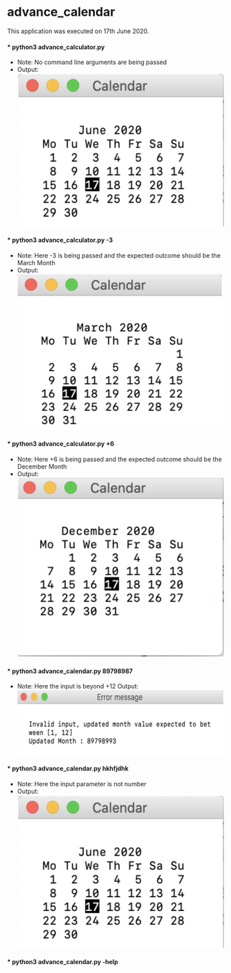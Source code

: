 # advance_calendar


This application was executed on 17th June 2020.

#### * python3 advance_calculator.py
   * Note: No command line arguments are being passed
   * Output:
   ![](pictures/cal_1.png)
   
#### * python3 advance_calculator.py -3
   * Note: Here -3 is being passed and the expected outcome should be the March Month
   * Output:
   ![](pictures/cal_2.png)

#### * python3 advance_calculator.py +6
   * Note: Here +6 is being passed and the expected outcome should be the December Month
   * Output:
   ![](pictures/cal_3.png)

#### * python3 advance_calendar.py 89798987
   * Note: Here the input is beyond +12 Output:
   ![](pictures/error_1.png)

#### * python3 advance_calendar.py hkhfjdhk
   * Note: Here the input parameter is not number
   * Output:
    ![](pictures/cal_1.png)

#### * python3 advance_calendar.py -help
 

